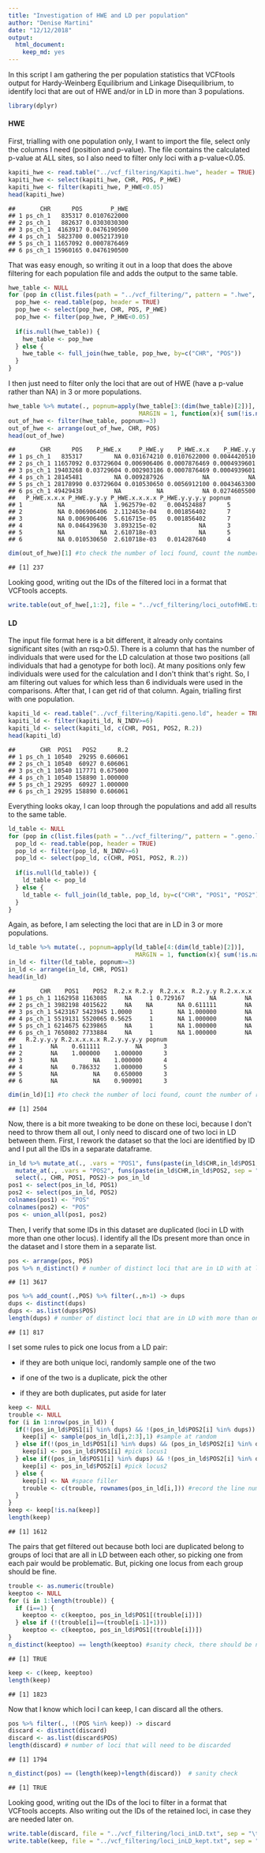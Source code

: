 ```yaml
---
title: "Investigation of HWE and LD per population"
author: "Denise Martini"
date: "12/12/2018"
output: 
  html_document: 
    keep_md: yes
---
```




In this script I am gathering the per population statistics that VCFtools output for Hardy-Weinberg Equilibrium and Linkage Disequilibrium, to identify loci that are out of HWE and/or in LD in more than 3 populations. 


```r
library(dplyr)
```

#### HWE

First, trialling with one population only, I want to import the file, select only the columns I need (position and p-value). The file contains the calculated p-value at ALL sites, so I also need to filter only loci with a p-value<0.05.


```r
kapiti_hwe <- read.table("../vcf_filtering/Kapiti.hwe", header = TRUE) 
kapiti_hwe <- select(kapiti_hwe, CHR, POS, P_HWE)
kapiti_hwe <- filter(kapiti_hwe, P_HWE<0.05)
head(kapiti_hwe)
```

```
##       CHR      POS        P_HWE
## 1 ps_ch_1   835317 0.0107622000
## 2 ps_ch_1   882637 0.0303030300
## 3 ps_ch_1  4163917 0.0476190500
## 4 ps_ch_1  5823700 0.0052173910
## 5 ps_ch_1 11657092 0.0007876469
## 6 ps_ch_1 15960165 0.0476190500
```

That was easy enough, so writing it out in a loop that does the above filtering for each population file and adds the output to the same table.


```r
hwe_table <- NULL
for (pop in c(list.files(path = "../vcf_filtering/", pattern = ".hwe", full.names=TRUE))) {
  pop_hwe <- read.table(pop, header = TRUE)
  pop_hwe <- select(pop_hwe, CHR, POS, P_HWE)
  pop_hwe <- filter(pop_hwe, P_HWE<0.05)
  
  if(is.null(hwe_table)) {
    hwe_table <- pop_hwe
  } else {
    hwe_table <- full_join(hwe_table, pop_hwe, by=c("CHR", "POS"))
  }
}
```

I then just need to filter only the loci that are out of HWE (have a p-value rather than NA) in 3 or more populations. 


```r
hwe_table %>% mutate(., popnum=apply(hwe_table[3:(dim(hwe_table)[2])], 
                                     MARGIN = 1, function(x){ sum(!is.na(x)) })) -> hwe_table
out_of_hwe <- filter(hwe_table, popnum>=3)
out_of_hwe <- arrange(out_of_hwe, CHR, POS)
head(out_of_hwe)
```

```
##       CHR      POS    P_HWE.x     P_HWE.y    P_HWE.x.x    P_HWE.y.y
## 1 ps_ch_1   835317         NA 0.031674210 0.0107622000 0.0044420510
## 2 ps_ch_1 11657092 0.03729604 0.006906406 0.0007876469 0.0004939601
## 3 ps_ch_1 19403268 0.03729604 0.002903186 0.0007876469 0.0004939601
## 4 ps_ch_1 28145481         NA 0.009287926           NA           NA
## 5 ps_ch_1 28178990 0.03729604 0.010530650 0.0056912100 0.0043463300
## 6 ps_ch_1 49429438         NA          NA           NA 0.0274605500
##   P_HWE.x.x.x P_HWE.y.y.y P_HWE.x.x.x.x P_HWE.y.y.y.y popnum
## 1          NA          NA  1.962579e-02   0.004524887      5
## 2          NA 0.006906406  2.112463e-04   0.001856402      7
## 3          NA 0.006906406  5.616715e-05   0.001856402      7
## 4          NA 0.046439630  3.893215e-02            NA      3
## 5          NA          NA  2.610718e-03            NA      5
## 6          NA 0.010530650  2.610718e-03   0.014287640      4
```

```r
dim(out_of_hwe)[1] #to check the number of loci found, count the number of rows
```

```
## [1] 237
```

Looking good, writing out the IDs of the filtered loci in a format that VCFtools accepts.


```r
write.table(out_of_hwe[,1:2], file = "../vcf_filtering/loci_outofHWE.txt", sep = "_", row.names = FALSE, col.names = FALSE, quote = FALSE)
```

#### LD

The input file format here is a bit different, it already only contains significant sites (with an rsq>0.5). There is a column that has the number of individuals that were used for the LD calculation at those two positions (all individuals that had a genotype for both loci). At many positions only few individuals were used for the calculation and I don't think that's right. So, I am filtering out values for which less than 6 individuals were used in the comparisons. After that, I can get rid of that column. Again, trialling first with one population.


```r
kapiti_ld <- read.table("../vcf_filtering/Kapiti.geno.ld", header = TRUE)
kapiti_ld <- filter(kapiti_ld, N_INDV>=6)
kapiti_ld <- select(kapiti_ld, c(CHR, POS1, POS2, R.2))
head(kapiti_ld)
```

```
##       CHR  POS1   POS2      R.2
## 1 ps_ch_1 10540  29295 0.606061
## 2 ps_ch_1 10540  60927 0.606061
## 3 ps_ch_1 10540 117771 0.675000
## 4 ps_ch_1 10540 158890 1.000000
## 5 ps_ch_1 29295  60927 1.000000
## 6 ps_ch_1 29295 158890 0.606061
```

Everything looks okay, I can loop through the populations and add all results to the same table. 


```r
ld_table <- NULL
for (pop in c(list.files(path = "../vcf_filtering/", pattern = ".geno.ld", full.names=TRUE))) {
  pop_ld <- read.table(pop, header = TRUE)
  pop_ld <- filter(pop_ld, N_INDV>=6)
  pop_ld <- select(pop_ld, c(CHR, POS1, POS2, R.2))
  
  if(is.null(ld_table)) {
    ld_table <- pop_ld
  } else {
    ld_table <- full_join(ld_table, pop_ld, by=c("CHR", "POS1", "POS2"))
  }
}
```

Again, as before, I am selecting the loci that are in LD in 3 or more populations.


```r
ld_table %>% mutate(., popnum=apply(ld_table[4:(dim(ld_table)[2])], 
                                    MARGIN = 1, function(x){ sum(!is.na(x)) })) -> ld_table
in_ld <- filter(ld_table, popnum>=3)
in_ld <- arrange(in_ld, CHR, POS1)
head(in_ld)
```

```
##       CHR    POS1    POS2  R.2.x R.2.y  R.2.x.x  R.2.y.y R.2.x.x.x
## 1 ps_ch_1 1162958 1163085     NA     1 0.729167       NA        NA
## 2 ps_ch_1 3982198 4015622     NA    NA       NA 0.611111        NA
## 3 ps_ch_1 5423167 5423945 1.0000     1       NA 1.000000        NA
## 4 ps_ch_1 5519131 5520065 0.5625     1       NA 1.000000        NA
## 5 ps_ch_1 6214675 6239865     NA     1       NA 1.000000        NA
## 6 ps_ch_1 7650802 7733884     NA     1       NA 1.000000        NA
##   R.2.y.y.y R.2.x.x.x.x R.2.y.y.y.y popnum
## 1        NA    0.611111          NA      3
## 2        NA    1.000000    1.000000      3
## 3        NA          NA    1.000000      4
## 4        NA    0.786332    1.000000      5
## 5        NA          NA    0.650000      3
## 6        NA          NA    0.900901      3
```

```r
dim(in_ld)[1] #to check the number of loci found, count the number of rows
```

```
## [1] 2504
```

Now, there is a bit more tweaking to be done on these loci, because I don't need to throw them all out, I only need to discard one of two loci in LD between them. First, I rework the dataset so that the loci are identified by ID and I put all the IDs in a separate dataframe.


```r
in_ld %>% mutate_at(., .vars = "POS1", funs(paste(in_ld$CHR,in_ld$POS1, sep = "_"))) %>% 
  mutate_at(., .vars = "POS2", funs(paste(in_ld$CHR,in_ld$POS2, sep = "_"))) %>% 
  select(., CHR, POS1, POS2)-> pos_in_ld
pos1 <- select(pos_in_ld, POS1)
pos2 <- select(pos_in_ld, POS2) 
colnames(pos1) <- "POS"
colnames(pos2) <- "POS"
pos <- union_all(pos1, pos2)
```

Then, I verify that some IDs in this dataset are duplicated (loci in LD with more than one other locus). I identify all the IDs present more than once in the dataset and I store them in a separate list. 


```r
pos <- arrange(pos, POS)
pos %>% n_distinct() # number of distinct loci that are in LD with at least another locus
```

```
## [1] 3617
```

```r
pos %>% add_count(.,POS) %>% filter(.,n>1) -> dups
dups <- distinct(dups)
dups <- as.list(dups$POS)
length(dups) # number of distinct loci that are in LD with more than one other locus
```

```
## [1] 817
```

I set some rules to pick one locus from a LD pair: 

- if they are both unique loci, randomly sample one of the two

- if one of the two is a duplicate, pick the other

- if they are both duplicates, put aside for later


```r
keep <- NULL
trouble <- NULL
for (i in 1:nrow(pos_in_ld)) {
  if(!(pos_in_ld$POS1[i] %in% dups) && !(pos_in_ld$POS2[i] %in% dups)) {
    keep[i] <- sample(pos_in_ld[i,2:3],1) #sample at random
  } else if(!(pos_in_ld$POS1[i] %in% dups) && (pos_in_ld$POS2[i] %in% dups)) {
    keep[i] <- pos_in_ld$POS1[i] #pick locus1
  } else if((pos_in_ld$POS1[i] %in% dups) && !(pos_in_ld$POS2[i] %in% dups)) {
    keep[i] <- pos_in_ld$POS2[i] #pick locus2
  } else { 
    keep[i] <- NA #space filler
    trouble <- c(trouble, rownames(pos_in_ld[i,])) #record the line number of duplicates pair for later
  }
}
keep <- keep[!is.na(keep)]
length(keep)
```

```
## [1] 1612
```

The pairs that get filtered out because both loci are duplicated belong to groups of loci that are all in LD between each other, so picking one from each pair would be problematic. But, picking one locus from each group should be fine. 


```r
trouble <- as.numeric(trouble)
keeptoo <- NULL
for (i in 1:length(trouble)) {
  if (i==1) {
    keeptoo <- c(keeptoo, pos_in_ld$POS1[(trouble[i])])
  } else if (!(trouble[i]==(trouble[i-1]+1)))
    keeptoo <- c(keeptoo, pos_in_ld$POS1[(trouble[i])])
}
n_distinct(keeptoo) == length(keeptoo) #sanity check, there should be no duplicates in this set
```

```
## [1] TRUE
```

```r
keep <- c(keep, keeptoo)
length(keep)
```

```
## [1] 1823
```

Now that I know which loci I can keep, I can discard all the others.

```r
pos %>% filter(., !(POS %in% keep)) -> discard
discard <- distinct(discard)
discard <- as.list(discard$POS)
length(discard) # number of loci that will need to be discarded
```

```
## [1] 1794
```

```r
n_distinct(pos) == (length(keep)+length(discard))  # sanity check
```

```
## [1] TRUE
```

Looking good, writing out the IDs of the loci to filter in a format that VCFtools accepts. Also writing out the IDs of the retained loci, in case they are needed later on.


```r
write.table(discard, file = "../vcf_filtering/loci_inLD.txt", sep = "\t", row.names = FALSE, col.names = FALSE, quote = FALSE)
write.table(keep, file = "../vcf_filtering/loci_inLD_kept.txt", sep = "\t", row.names = FALSE, col.names = FALSE, quote = FALSE)
```


